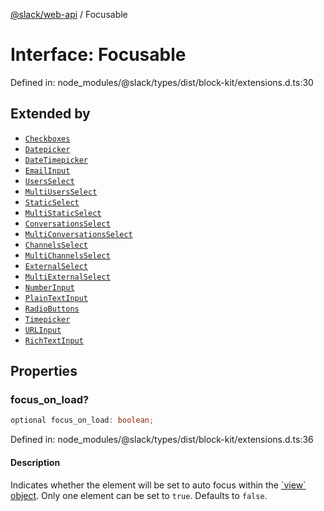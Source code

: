 [@slack/web-api](../index.md) / Focusable

# Interface: Focusable

Defined in: node\_modules/@slack/types/dist/block-kit/extensions.d.ts:30

## Extended by

- [`Checkboxes`](Checkboxes.md)
- [`Datepicker`](Datepicker.md)
- [`DateTimepicker`](DateTimepicker.md)
- [`EmailInput`](EmailInput.md)
- [`UsersSelect`](UsersSelect.md)
- [`MultiUsersSelect`](MultiUsersSelect.md)
- [`StaticSelect`](StaticSelect.md)
- [`MultiStaticSelect`](MultiStaticSelect.md)
- [`ConversationsSelect`](ConversationsSelect.md)
- [`MultiConversationsSelect`](MultiConversationsSelect.md)
- [`ChannelsSelect`](ChannelsSelect.md)
- [`MultiChannelsSelect`](MultiChannelsSelect.md)
- [`ExternalSelect`](ExternalSelect.md)
- [`MultiExternalSelect`](MultiExternalSelect.md)
- [`NumberInput`](NumberInput.md)
- [`PlainTextInput`](PlainTextInput.md)
- [`RadioButtons`](RadioButtons.md)
- [`Timepicker`](Timepicker.md)
- [`URLInput`](URLInput.md)
- [`RichTextInput`](RichTextInput.md)

## Properties

### focus\_on\_load?

```ts
optional focus_on_load: boolean;
```

Defined in: node\_modules/@slack/types/dist/block-kit/extensions.d.ts:36

#### Description

Indicates whether the element will be set to auto focus within the
[\`view\` object](https://api.slack.com/reference/surfaces/views). Only one element can be set to `true`.
Defaults to `false`.
